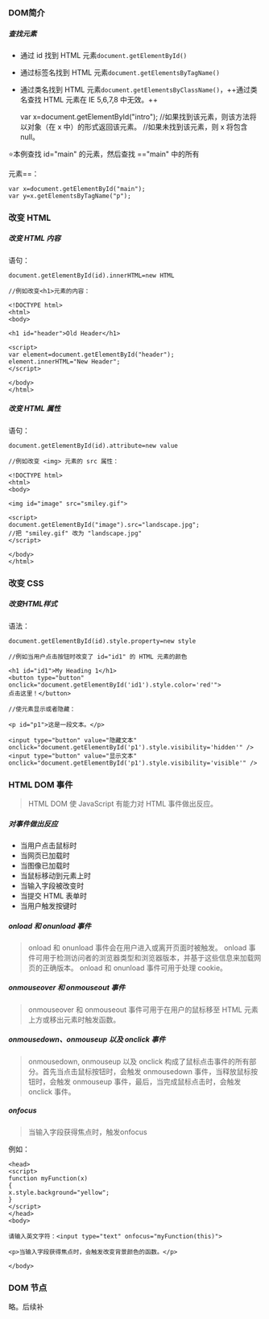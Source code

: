 ### DOM简介

##### 查找元素

- 通过 id 找到 HTML 元素`document.getElementById()`
- 通过标签名找到 HTML 元素`document.getElementsByTagName()`
- 通过类名找到 HTML 元素`document.getElementsByClassName()`，++通过类名查找 HTML 元素在 IE 5,6,7,8 中无效。++


    var x=document.getElementById("intro");
    //如果找到该元素，则该方法将以对象（在 x 中）的形式返回该元素。
    //如果未找到该元素，则 x 将包含 null。
    
⭐本例查找 id="main" 的元素，然后查找 =="main" 中的所有 <p> 元素==：

    var x=document.getElementById("main");
    var y=x.getElementsByTagName("p");
    
### 改变 HTML

##### 改变 HTML 内容

语句：

    document.getElementById(id).innerHTML=new HTML
    
    //例如改变<h1>元素的内容：
    
    <!DOCTYPE html>
    <html>
    <body>
    
    <h1 id="header">Old Header</h1>
    
    <script>
    var element=document.getElementById("header");
    element.innerHTML="New Header";
    </script>
    
    </body>
    </html>
    
##### 改变 HTML 属性

语句：

    document.getElementById(id).attribute=new value
    
    //例如改变 <img> 元素的 src 属性：
    
    <!DOCTYPE html>
    <html>
    <body>
    
    <img id="image" src="smiley.gif">
    
    <script>
    document.getElementById("image").src="landscape.jpg";
    //把 "smiley.gif" 改为 "landscape.jpg"
    </script>
    
    </body>
    </html>
    
### 改变 CSS

##### 改变HTML样式

语法：

    document.getElementById(id).style.property=new style
    
    //例如当用户点击按钮时改变了 id="id1" 的 HTML 元素的颜色
    
    <h1 id="id1">My Heading 1</h1>
    <button type="button" 
    onclick="document.getElementById('id1').style.color='red'">
    点击这里！</button>
    
    //使元素显示或者隐藏：
    
    <p id="p1">这是一段文本。</p>

    <input type="button" value="隐藏文本" onclick="document.getElementById('p1').style.visibility='hidden'" />
    <input type="button" value="显示文本" onclick="document.getElementById('p1').style.visibility='visible'" />
    
### HTML DOM 事件

> HTML DOM 使 JavaScript 有能力对 HTML 事件做出反应。

##### 对事件做出反应

- 当用户点击鼠标时
- 当网页已加载时
- 当图像已加载时
- 当鼠标移动到元素上时
- 当输入字段被改变时
- 当提交 HTML 表单时
- 当用户触发按键时

##### onload 和 onunload 事件

> onload 和 onunload 事件会在用户进入或离开页面时被触发。
onload 事件可用于检测访问者的浏览器类型和浏览器版本，并基于这些信息来加载网页的正确版本。
onload 和 onunload 事件可用于处理 cookie。

##### onmouseover 和 onmouseout 事件

> onmouseover 和 onmouseout 事件可用于在用户的鼠标移至 HTML 元素上方或移出元素时触发函数。

##### onmousedown、onmouseup 以及 onclick 事件

> onmousedown, onmouseup 以及 onclick 构成了鼠标点击事件的所有部分。首先当点击鼠标按钮时，会触发 onmousedown 事件，当释放鼠标按钮时，会触发 onmouseup 事件，最后，当完成鼠标点击时，会触发 onclick 事件。

##### onfocus

> 当输入字段获得焦点时，触发onfocus

例如：

    <head>
    <script>
    function myFunction(x)
    {
    x.style.background="yellow";
    }
    </script>
    </head>
    <body>
    
    请输入英文字符：<input type="text" onfocus="myFunction(this)">
    
    <p>当输入字段获得焦点时，会触发改变背景颜色的函数。</p>
    
    </body>
    
### DOM 节点

略。后续补